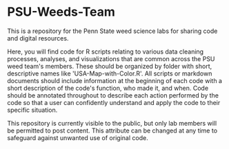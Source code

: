 # PSU-Weeds-Team
This is a repository for the Penn State weed science labs for sharing code and digital resources.

Here, you will find code for R scripts relating to various data cleaning processes, analyses, and visualizations that are common across the PSU weed team's members. These should be organized by folder with short, descriptive names like 'USA-Map-with-Color.R'. All scripts or markdown documents should include information at the beginning of each code with a short description of the code's function, who made it, and when. Code should be annotated throughout to describe each action performed by the code so that a user can confidently understand and apply the code to their specific situation.

This repository is currently visible to the public, but only lab members will be permitted to post content. This attribute can be changed at any time to safeguard against unwanted use of original code.
